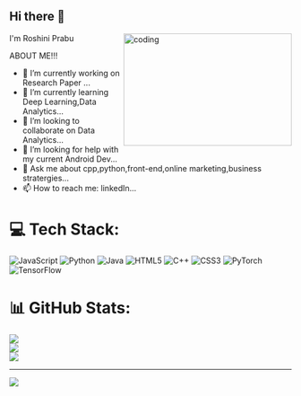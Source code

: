 ## Hi there 👋
I'm Roshini Prabu
<img align="right" alt="coding" width="300" height="200" src="https://github.com/user-attachments/assets/b1f795c4-9c1b-4cf5-9f12-42b3a44bb636">

ABOUT ME!!!
- 🔭 I’m currently working on Research Paper ...
- 🌱 I’m currently learning Deep Learning,Data Analytics...
- 👯 I’m looking to collaborate on Data Analytics...
- 🤔 I’m looking for help with my current Android Dev...
- 💬 Ask me about cpp,python,front-end,online marketing,business stratergies...
- 📫 How to reach me: linkedIn...
<!--
**RR-05/RR-05** is a ✨ _special_ ✨ repository because its `README.md` (this file) appears on your GitHub profile.

Here are some ideas to get you started:

- 🔭 I’m currently working on Research Paper ...
- 🌱 I’m currently learning Deep Learning,Data Analytics...
- 👯 I’m looking to collaborate on Data Analytics...
- 🤔 I’m looking for help with my current Android Dev...
- 💬 Ask me about cpp,python,front-end,online marketing,business stratergies...
- 📫 How to reach me: linkedIn...
- ⚡ Fun fact: ...
-->

# 💻 Tech Stack:

![JavaScript](https://img.shields.io/badge/javascript-%23323330.svg?style=for-the-badge&logo=javascript&logoColor=%23F7DF1E) ![Python](https://img.shields.io/badge/python-3670A0?style=for-the-badge&logo=python&logoColor=ffdd54) ![Java](https://img.shields.io/badge/java-%23ED8B00.svg?style=for-the-badge&logo=openjdk&logoColor=white) ![HTML5](https://img.shields.io/badge/html5-%23E34F26.svg?style=for-the-badge&logo=html5&logoColor=white) ![C++](https://img.shields.io/badge/c++-%2300599C.svg?style=for-the-badge&logo=c%2B%2B&logoColor=white) ![CSS3](https://img.shields.io/badge/css3-%231572B6.svg?style=for-the-badge&logo=css3&logoColor=white) ![PyTorch](https://img.shields.io/badge/PyTorch-%23EE4C2C.svg?style=for-the-badge&logo=PyTorch&logoColor=white) ![TensorFlow](https://img.shields.io/badge/TensorFlow-%23FF6F00.svg?style=for-the-badge&logo=TensorFlow&logoColor=white)
# 📊 GitHub Stats:
![](https://github-readme-stats.vercel.app/api?username=RR-05&theme=dark&hide_border=false&include_all_commits=false&count_private=false)<br/>
![](https://github-readme-streak-stats.herokuapp.com/?user=RR-05&theme=dark&hide_border=false)<br/>
![](https://github-readme-stats.vercel.app/api/top-langs/?username=RR-05&theme=dark&hide_border=false&include_all_commits=false&count_private=false&layout=compact)

---
[![](https://visitcount.itsvg.in/api?id=RR-05&icon=0&color=0)](https://visitcount.itsvg.in)

<!-- Proudly created with GPRM ( https://gprm.itsvg.in ) -->
